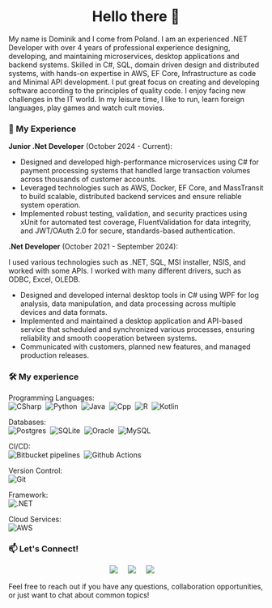 <h1 align="center">Hello there 👋</h1>

My name is Dominik and I come from Poland. I am an experienced .NET Developer with over 4 years of professional experience designing, developing, and maintaining microservices, desktop applications and backend systems. Skilled in C#, SQL, domain driven design and distributed systems, with hands-on expertise in AWS, EF Core, Infrastructure as code and Minimal API development. I put great focus on creating and developing software according to the principles of quality code. I enjoy facing new challenges in the IT world. In my leisure time, I like to run, learn foreign languages, play games and watch cult movies.

<h3 align="left">💼 My Experience</h3>

**Junior .Net Developer** (October 2024 - Current):
- Designed and developed high-performance microservices using C# for payment processing systems that handled large transaction volumes across thousands of customer accounts.
- Leveraged technologies such as AWS, Docker, EF Core, and MassTransit to build scalable, distributed backend services and ensure reliable system operation.
- Implemented robust testing, validation, and security practices using xUnit for automated test coverage, FluentValidation for data integrity, and JWT/OAuth 2.0 for secure, standards-based authentication.

**.Net Developer** (October 2021 - September 2024):

I used various technologies such as .NET, SQL, MSI installer, NSIS, and worked with some APIs. I worked with many different drivers, such as ODBC, Excel, OLEDB.
- Designed and developed internal desktop tools in C# using WPF for log analysis, data manipulation, and data processing across multiple devices and data formats.
- Implemented and maintained a desktop application and API-based service that scheduled and synchronized various processes, ensuring reliability and smooth cooperation between systems.
- Communicated with customers, planned new features, and managed production releases.

<h3 align="left">🛠️ My experience</h3>

Programming Languages:\
![CSharp](https://img.shields.io/badge/C%23-00599C.svg?&style=for-the-badge&logo=c%2B%2B&logoColor=white&color=black&labelColor=blue)&nbsp;
![Python](https://img.shields.io/badge/PYTHON-00599C.svg?&style=for-the-badge&logo=python&logoColor=white&color=black&labelColor=blue)&nbsp;
![Java](https://img.shields.io/badge/java-00599C.svg?style=for-the-badge&logo=java&logoColor=white&color=black&labelColor=blue)&nbsp;
![Cpp](https://img.shields.io/badge/C++-00599C.svg?&style=for-the-badge&logo=c%2B%2B&logoColor=white&color=black&labelColor=blue)&nbsp;
![R](https://img.shields.io/badge/R-00599C.svg?style=for-the-badge&logo=r&logoColor=white&color=black&labelColor=blue)&nbsp;
![Kotlin](https://img.shields.io/badge/kotlin-00599C.svg?style=for-the-badge&logo=kotlin&logoColor=white&color=black&labelColor=blue)&nbsp;

Databases:\
![Postgres](https://img.shields.io/badge/PostgreSQL-4479A1.svg?&style=for-the-badge&logo=PostgreSQL&logoColor=white&color=black&labelColor=grey)&nbsp;
![SQLite](https://img.shields.io/badge/SQLITE-4479A1.svg?&style=for-the-badge&logo=sqlite&logoColor=white&color=black&labelColor=grey)&nbsp;
![Oracle](https://img.shields.io/badge/ORACLE-4479A1.svg?&style=for-the-badge&logo=oracle&logoColor=white&color=black&labelColor=grey)&nbsp;
![MySQL](https://img.shields.io/badge/MySQL-4479A1.svg?&style=for-the-badge&logo=mariadb&logoColor=white&color=black&labelColor=grey)&nbsp;

CI/CD:\
![Bitbucket pipelines](https://img.shields.io/badge/bitbucket%20pipelines-%23F05033.svg?&style=for-the-badge&logo=jira&logoColor=white&color=black&labelColor=green)&nbsp;
![Github Actions](https://img.shields.io/badge/GITHUB%20ACTIONS-%23F05033.svg?&style=for-the-badge&logo=github&logoColor=white&color=black&labelColor=green)&nbsp;

Version Control:\
![Git](https://img.shields.io/badge/GIT-%23F05033.svg?&style=for-the-badge&logo=git&logoColor=white&color=black&labelColor=yellow)&nbsp;

Framework:\
![.NET](https://img.shields.io/badge/.Net-%23F05033.svg?&style=for-the-badge&logo=.net&logoColor=white&color=black&labelColor=blue)&nbsp;

Cloud Services:\
![AWS](https://img.shields.io/badge/AWS-%23F05033.svg?&style=for-the-badge&logo=AWS&logoColor=black&color=black)&nbsp;

<h3 align="left">📫 Let's Connect!</h3>

<p align="center">
  <a href="https://linkedin.com/in/dominik-łukasiewicz"><img src="https://img.shields.io/badge/linkedin-ffca16.svg?&style=for-the-badge&logo=linkedin&color=blue" /></a>&nbsp;&nbsp;&nbsp;&nbsp;
  <a href="https://mail.google.com/mail/u/0/?fs=1&to=dominikluk2@gmail.com&tf=cm"><img src="https://img.shields.io/badge/gmail-ffca16.svg?&style=for-the-badge&logo=gmail&color=grey" /></a>&nbsp;&nbsp;&nbsp;&nbsp;
  <a href="https://github.com/Yorlock"><img src="https://img.shields.io/badge/github-ffca16.svg?&style=for-the-badge&logo=github&logoColor=blue&color=white" /></a>&nbsp;&nbsp;&nbsp;&nbsp;
</p>

Feel free to reach out if you have any questions, collaboration opportunities, or just want to chat about common topics!
